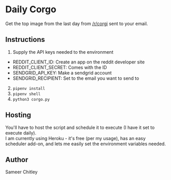 # Daily Corgo
Get the top image from the last day from [/r/corgi](https://www.reddit.com/r/corgi/top/?sort=top&t=day) sent to your email.

## Instructions
1. Supply the API keys needed to the environment
  - REDDIT_CLIENT_ID: Create an app on the reddit developer site
  - REDDIT_CLIENT_SECRET: Comes with the ID
  - SENDGRID_API_KEY: Make a sendgrid account
  - SENDGRID_RECIPIENT: Set to the email you want to send to
2. `pipenv install`
3. `pipenv shell`
4. `python3 corgo.py`

## Hosting
You'll have to host the script and schedule it to execute (I have it set to execute daily).  
I am currently using Heroku - it's free (per my usage), has an easy scheduler add-on, and lets me easily set the environment variables needed.

## Author
Sameer Chitley
